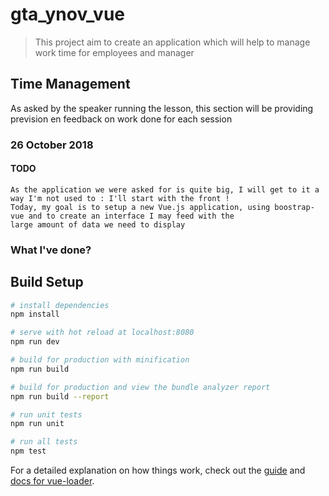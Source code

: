# gta_ynov_vue

> This project aim to create an application which will help to manage work time for employees and manager

## Time Management

As asked by the speaker running the lesson, this section will be providing prevision en feedback on work done for each session

### 26 October 2018 
#### TODO
    As the application we were asked for is quite big, I will get to it a way I'm not used to : I'll start with the front !
    Today, my goal is to setup a new Vue.js application, using boostrap-vue and to create an interface I may feed with the
    large amount of data we need to display

### What I've done?
    

## Build Setup

``` bash
# install dependencies
npm install

# serve with hot reload at localhost:8080
npm run dev

# build for production with minification
npm run build

# build for production and view the bundle analyzer report
npm run build --report

# run unit tests
npm run unit

# run all tests
npm test
```

For a detailed explanation on how things work, check out the [guide](http://vuejs-templates.github.io/webpack/) and [docs for vue-loader](http://vuejs.github.io/vue-loader).
